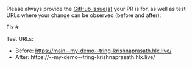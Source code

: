 Please always provide the [GitHub issue(s)](../issues) your PR is for, as well as test URLs where your change can be observed (before and after):

Fix #<gh-issue-id>

Test URLs:
- Before: https://main--my-demo--tring-krishnaprasath.hlx.live/
- After: https://<branch>--my-demo--tring-krishnaprasath.hlx.live/

